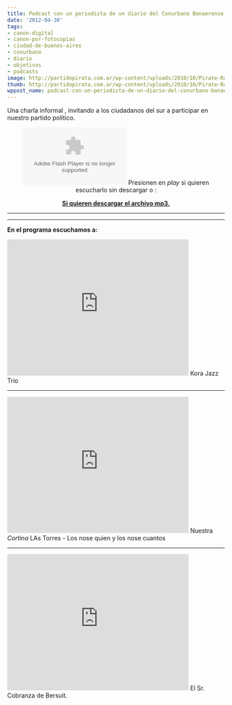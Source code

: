 ```yaml
---
title: Podcast con un periodista de un diario del Conurbano Bonaerense
date: '2012-04-30'
tags:
- canon-digital
- canon-por-fotocopias
- ciudad-de-buenos-aires
- conurbano
- diario
- objetivos
- podcasts
image: http://partidopirata.com.ar/wp-content/uploads/2010/10/Pirate-Radio.jpg.png
thumb: http://partidopirata.com.ar/wp-content/uploads/2010/10/Pirate-Radio.jpg-150x150.png
wppost_name: podcast-con-un-periodista-de-un-diario-del-conurbano-bonaerense
---
```


Una charla informal , invitando a los ciudadanos del sur a participar en nuestro partido político.

<center>
<object id="player1191737" width="240" height="133" classid="clsid:d27cdb6e-ae6d-11cf-96b8-444553540000" codebase="http://download.macromedia.com/pub/shockwave/cabs/flash/swflash.cab#version=6,0,40,0"><param name="AllowScriptAccess" value="always" /><param name="allowFullScreen" value="true" /><param name="wmode" value="transparent" /><param name="src" value="http://www.ivoox.com/playerivoox_ee_1191737_1.html" /><param name="allowfullscreen" value="true" /><param name="allowscriptaccess" value="always" /><embed id="player1191737" width="240" height="133" type="application/x-shockwave-flash" src="http://www.ivoox.com/playerivoox_ee_1191737_1.html" AllowScriptAccess="always" allowFullScreen="true" wmode="transparent" allowfullscreen="true" allowscriptaccess="always" /></object>
Presionen en <em>play</em> si quieren escucharlo sin descargar o :</center>
<p style="text-align: center;"><strong><a href="http://www.ivoox.com/charlando-periodista-diario-del_md_1191737_1.mp3" target="_blank">Si quieren descargar el archivo mp3.</a></strong>

</p>


<hr />



<hr />

<strong>En el programa escuchamos a:</strong>
<iframe src="http://www.youtube.com/embed/Upd1pYtNUg4" frameborder="0" width="420" height="315"></iframe>
Kora Jazz Trio

<hr />

<iframe src="http://www.youtube.com/embed/E-tGLKnbijo" frameborder="0" width="420" height="315"></iframe>
Nuestra <em>Cortina</em> LAs Torres - Los nose quien y los nose cuantos

<hr />

<iframe src="http://www.youtube.com/embed/MjlYbw9WbHU" frameborder="0" width="420" height="315"></iframe>
El Sr. Cobranza de Bersuit.

&nbsp;
